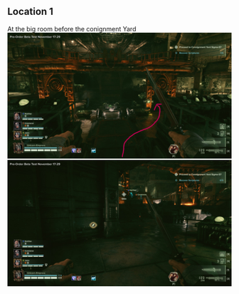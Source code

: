 ## Location 1
At the big room before the conignment Yard
![](images/20221127204238_1_edit.jpg)
![](images/20221127204221_1.jpg)